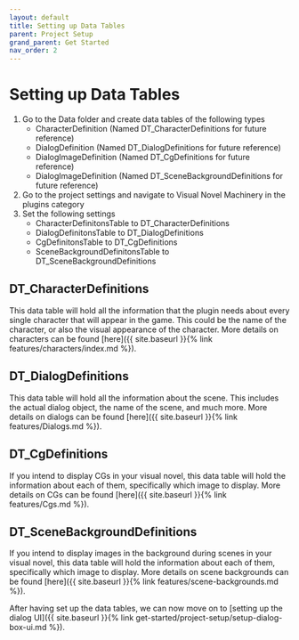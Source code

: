 ```yaml
---
layout: default
title: Setting up Data Tables
parent: Project Setup
grand_parent: Get Started
nav_order: 2
---
```


# Setting up Data Tables
1. Go to the Data folder and create data tables of the following types
    - CharacterDefinition (Named DT_CharacterDefinitions for future reference)
    - DialogDefinition (Named DT_DialogDefinitions for future reference)
    - DialogImageDefinition (Named DT_CgDefinitions for future reference)
    - DialogImageDefinition (Named DT_SceneBackgroundDefinitions for future reference)
2. Go to the project settings and navigate to Visual Novel Machinery in the plugins category
3. Set the following settings
    - CharacterDefinitonsTable to DT_CharacterDefinitions
    - DialogDefinitonsTable to DT_DialogDefinitions
    - CgDefinitonsTable to DT_CgDefinitions
    - SceneBackgroundDefinitonsTable to DT_SceneBackgroundDefinitions

## DT_CharacterDefinitions
This data table will hold all the information that the plugin needs about every single character that will appear in the game. This could be the name of the character, or also the visual appearance of the character. More details on characters can be found [here]({{ site.baseurl }}{% link features/characters/index.md %}).

## DT_DialogDefinitions
This data table will hold all the information about the scene. This includes the actual dialog object, the name of the scene, and much more. More details on dialogs can be found [here]({{ site.baseurl }}{% link features/Dialogs.md %}).

## DT_CgDefinitions
If you intend to display CGs in your visual novel, this data table will hold the information about each of them, specifically which image to display. More details on CGs can be found [here]({{ site.baseurl }}{% link features/Cgs.md %}).

## DT_SceneBackgroundDefinitions
If you intend to display images in the background during scenes in your visual novel, this data table will hold the information about each of them, specifically which image to display. More details on scene backgrounds can be found [here]({{ site.baseurl }}{% link features/scene-backgrounds.md %}).

After having set up the data tables, we can now move on to [setting up the dialog UI]({{ site.baseurl }}{% link get-started/project-setup/setup-dialog-box-ui.md %}).